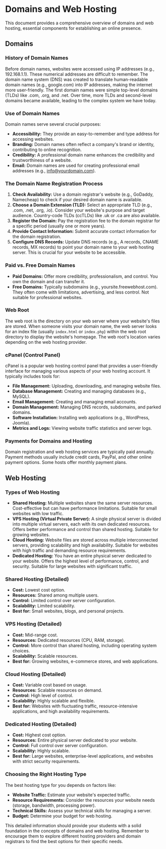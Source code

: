 # Domains and Web Hosting

This document provides a comprehensive overview of domains and web hosting, essential components for establishing an online presence.

## Domains

### History of Domain Names

Before domain names, websites were accessed using IP addresses (e.g., 192.168.1.1).  These numerical addresses are difficult to remember.  The domain name system (DNS) was created to translate human-readable domain names (e.g., google.com) into IP addresses, making the internet more user-friendly.  The first domain names were simple top-level domains (TLDs) like .com, .org, and .net.  Over time, more TLDs and second-level domains became available, leading to the complex system we have today.

### Use of Domain Names

Domain names serve several crucial purposes:

*   **Accessibility:** They provide an easy-to-remember and type address for accessing websites.
*   **Branding:** Domain names often reflect a company's brand or identity, contributing to online recognition.
*   **Credibility:** A professional domain name enhances the credibility and trustworthiness of a website.
*   **Email:** Domain names are used for creating professional email addresses (e.g., info@yourdomain.com).

### The Domain Name Registration Process

1.  **Check Availability:** Use a domain registrar's website (e.g., GoDaddy, Namecheap) to check if your desired domain name is available.
2.  **Choose a Domain Extension (TLD):** Select an appropriate TLD (e.g., .com, .net, .org, .io).  Consider your website's purpose and target audience.  Country-code TLDs (ccTLDs) like .uk or .ca are also available.
3.  **Register the Domain:**  Pay the registration fee to the domain registrar for a specific period (usually one or more years).
4.  **Provide Contact Information:** Submit accurate contact information for the domain registration.
5.  **Configure DNS Records:**  Update DNS records (e.g., A records, CNAME records, MX records) to point your domain name to your web hosting server.  This is crucial for your website to be accessible.

### Paid vs. Free Domain Names

*   **Paid Domains:** Offer more credibility, professionalism, and control.  You own the domain and can transfer it.
*   **Free Domains:** Typically subdomains (e.g., yoursite.freewebhost.com).  They often come with limitations, advertising, and less control.  Not suitable for professional websites.

### Web Root

The web root is the directory on your web server where your website's files are stored.  When someone visits your domain name, the web server looks for an index file (usually `index.html` or `index.php`) within the web root directory to display the website's homepage.  The web root's location varies depending on the web hosting provider.

### cPanel (Control Panel)

cPanel is a popular web hosting control panel that provides a user-friendly interface for managing various aspects of your web hosting account.  It typically includes tools for:

*   **File Management:** Uploading, downloading, and managing website files.
*   **Database Management:** Creating and managing databases (e.g., MySQL).
*   **Email Management:** Creating and managing email accounts.
*   **Domain Management:** Managing DNS records, subdomains, and parked domains.
*   **Software Installation:** Installing web applications (e.g., WordPress, Joomla).
*   **Metrics and Logs:**  Viewing website traffic statistics and server logs.

### Payments for Domains and Hosting

Domain registration and web hosting services are typically paid annually.  Payment methods usually include credit cards, PayPal, and other online payment options.  Some hosts offer monthly payment plans.

## Web Hosting

### Types of Web Hosting

*   **Shared Hosting:** Multiple websites share the same server resources.  Cost-effective but can have performance limitations.  Suitable for small websites with low traffic.
*   **VPS Hosting (Virtual Private Server):**  A single physical server is divided into multiple virtual servers, each with its own dedicated resources.  Offers better performance and control than shared hosting.  Suitable for growing websites.
*   **Cloud Hosting:**  Website files are stored across multiple interconnected servers, providing scalability and high availability.  Suitable for websites with high traffic and demanding resource requirements.
*   **Dedicated Hosting:**  You have an entire physical server dedicated to your website.  Offers the highest level of performance, control, and security.  Suitable for large websites with significant traffic.

### Shared Hosting (Detailed)

*   **Cost:** Lowest cost option.
*   **Resources:** Shared among multiple users.
*   **Control:** Limited control over server configuration.
*   **Scalability:** Limited scalability.
*   **Best for:** Small websites, blogs, and personal projects.

### VPS Hosting (Detailed)

*   **Cost:** Mid-range cost.
*   **Resources:** Dedicated resources (CPU, RAM, storage).
*   **Control:** More control than shared hosting, including operating system choices.
*   **Scalability:** Scalable resources.
*   **Best for:** Growing websites, e-commerce stores, and web applications.

### Cloud Hosting (Detailed)

*   **Cost:** Variable cost based on usage.
*   **Resources:** Scalable resources on demand.
*   **Control:**  High level of control.
*   **Scalability:** Highly scalable and flexible.
*   **Best for:** Websites with fluctuating traffic, resource-intensive applications, and high availability requirements.

### Dedicated Hosting (Detailed)

*   **Cost:** Highest cost option.
*   **Resources:** Entire physical server dedicated to your website.
*   **Control:** Full control over server configuration.
*   **Scalability:** Highly scalable.
*   **Best for:** Large websites, enterprise-level applications, and websites with strict security requirements.

### Choosing the Right Hosting Type

The best hosting type for you depends on factors like:

*   **Website Traffic:**  Estimate your website's expected traffic.
*   **Resource Requirements:**  Consider the resources your website needs (storage, bandwidth, processing power).
*   **Technical Skills:**  Assess your technical skills for managing a server.
*   **Budget:**  Determine your budget for web hosting.

This detailed information should provide your students with a solid foundation in the concepts of domains and web hosting.  Remember to encourage them to explore different hosting providers and domain registrars to find the best options for their specific needs.